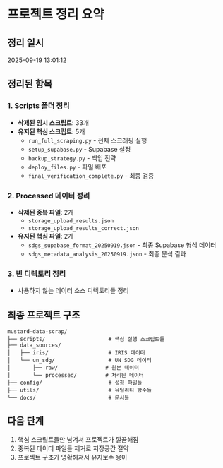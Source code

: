 # 프로젝트 정리 요약

## 정리 일시
2025-09-19 13:01:12

## 정리된 항목

### 1. Scripts 폴더 정리
- **삭제된 임시 스크립트**: 33개
- **유지된 핵심 스크립트**: 5개
  - `run_full_scraping.py` - 전체 스크래핑 실행
  - `setup_supabase.py` - Supabase 설정
  - `backup_strategy.py` - 백업 전략
  - `deploy_files.py` - 파일 배포
  - `final_verification_complete.py` - 최종 검증

### 2. Processed 데이터 정리
- **삭제된 중복 파일**: 2개
  - `storage_upload_results.json`
  - `storage_upload_results_correct.json`
- **유지된 핵심 파일**: 2개
  - `sdgs_supabase_format_20250919.json` - 최종 Supabase 형식 데이터
  - `sdgs_metadata_analysis_20250919.json` - 최종 분석 결과

### 3. 빈 디렉토리 정리
- 사용하지 않는 데이터 소스 디렉토리들 정리

## 최종 프로젝트 구조

```
mustard-data-scrap/
├── scripts/                    # 핵심 실행 스크립트들
├── data_sources/
│   ├── iris/                   # IRIS 데이터
│   └── un_sdg/                 # UN SDG 데이터
│       ├── raw/               # 원본 데이터
│       └── processed/         # 처리된 데이터
├── config/                     # 설정 파일들
├── utils/                      # 유틸리티 함수들
└── docs/                       # 문서들
```

## 다음 단계
1. 핵심 스크립트들만 남겨서 프로젝트가 깔끔해짐
2. 중복된 데이터 파일들 제거로 저장공간 절약
3. 프로젝트 구조가 명확해져서 유지보수 용이
